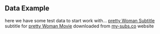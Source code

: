 ## Data Example

here we have some test data to start work with... [pretty Woman Subtitle](./Pretty_Woman_Subtitles.srt) subtitle for [pretty Woman Movie][1] downloaded from [my-subs.co][2] website


[1]: https://www.imdb.com/title/tt0100405/
[2]: https://my-subs.co/film-versions-34868-pretty-woman-subtitles